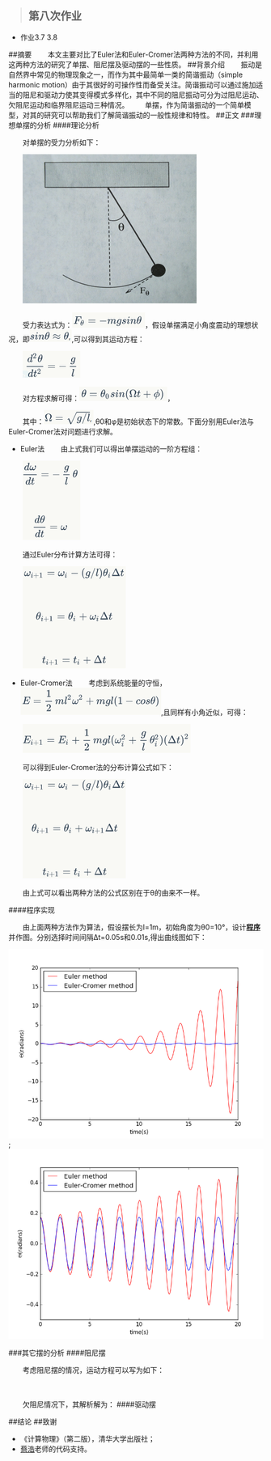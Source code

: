 >## 第八次作业
- 作业3.7 3.8

##摘要
　　本文主要对比了Euler法和Euler-Cromer法两种方法的不同，并利用这两种方法的研究了单摆、阻尼摆及驱动摆的一些性质。
##背景介绍
　　振动是自然界中常见的物理现象之一，而作为其中最简单一类的简谐振动（simple harmonic motion）由于其很好的可操作性而备受关注。简谐振动可以通过施加适当的阻尼和驱动力使其变得模式多样化，其中不同的阻尼振动可分为过阻尼运动、欠阻尼运动和临界阻尼运动三种情况。
　　单摆，作为简谐振动的一个简单模型，对其的研究可以帮助我们了解简谐振动的一般性规律和特性。
##正文
###理想单摆的分析
####理论分析

　　对单摆的受力分析如下：

　　![](https://raw.githubusercontent.com/XiaobudianChen/computationalphysics_N2013301020075/master/chapter3/exercise_8/单摆受力分析图.png)

　　受力表达式为：![](https://raw.githubusercontent.com/XiaobudianChen/computationalphysics_N2013301020075/master/chapter3/exercise_8/公式1.png)，假设单摆满足小角度震动的理想状况，即![](https://raw.githubusercontent.com/XiaobudianChen/computationalphysics_N2013301020075/master/chapter3/exercise_8/公式2.png),可以得到其运动方程：

　　![](https://raw.githubusercontent.com/XiaobudianChen/computationalphysics_N2013301020075/master/chapter3/exercise_8/公式3.png)

　　对方程求解可得：![](https://raw.githubusercontent.com/XiaobudianChen/computationalphysics_N2013301020075/master/chapter3/exercise_8/公式4.png)，

　　其中：![](https://raw.githubusercontent.com/XiaobudianChen/computationalphysics_N2013301020075/master/chapter3/exercise_8/公式5.png),θ0和φ是初始状态下的常数。下面分别用Euler法与Euler-Cromer法对问题进行求解。

- Euler法
　　由上式我们可以得出单摆运动的一阶方程组：

　　![](https://raw.githubusercontent.com/XiaobudianChen/computationalphysics_N2013301020075/master/chapter3/exercise_8/公式6.png)

　　通过Euler分布计算方法可得：

　　![](https://raw.githubusercontent.com/XiaobudianChen/computationalphysics_N2013301020075/master/chapter3/exercise_8/公式7.png)

- Euler-Cromer法
　　考虑到系统能量的守恒，![](https://raw.githubusercontent.com/XiaobudianChen/computationalphysics_N2013301020075/master/chapter3/exercise_8/公式8.png),且同样有小角近似，可得：

　　![](https://github.com/XiaobudianChen/computationalphysics_N2013301020075/blob/master/chapter3/exercise_8/公式9.png)

　　可以得到Euler-Cromer法的分布计算公式如下：

　　![](https://github.com/XiaobudianChen/computationalphysics_N2013301020075/blob/master/chapter3/exercise_8/公式10.png)

　　由上式可以看出两种方法的公式区别在于θ的由来不一样。

####程序实现

　　由上面两种方法作为算法，假设摆长为l=1m，初始角度为θ0=10°，设计[**程序**](https://raw.githubusercontent.com/XiaobudianChen/computationalphysics_N2013301020075/master/chapter3/exercise_8/8.1.py)并作图。分别选择时间间隔Δt=0.05s和0.01s,得出曲线图如下：

![](https://raw.githubusercontent.com/XiaobudianChen/computationalphysics_N2013301020075/master/chapter3/exercise_8/figure_8.1.png);![](https://raw.githubusercontent.com/XiaobudianChen/computationalphysics_N2013301020075/master/chapter3/exercise_8/figure_8.2.png)

###其它摆的分析
####阻尼摆

　　考虑阻尼摆的情况，运动方程可以写为如下：

　　![]()

　　欠阻尼情况下，其解析解为：![]()
####驱动摆


##结论
##致谢
- 《计算物理》（第二版），清华大学出版社；
- [蔡浩](https://github.com/caihao/computational_physics_whu/tree/master/chapter2)老师的代码支持。
